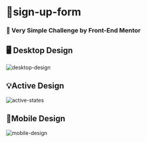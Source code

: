 # 📝sign-up-form
### 📌 Very Simple Challenge by Front-End Mentor
## 🖥️ Desktop Design
![desktop-design](https://github.com/user-attachments/assets/fca7d1b4-44aa-436e-b72b-f47523f2c51c)
## 💡Active Design
![active-states](https://github.com/user-attachments/assets/e51cc68b-d5b6-4ab6-bb82-e7556b2cd8b2)
## 📱Mobile Design
![mobile-design](https://github.com/user-attachments/assets/8998bb3d-7fc0-4e3f-8f71-d6ddd4a2622b)
